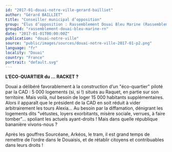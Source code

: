 ```yaml
---
id: "2017-01-douai-notre-ville-gerard-bailliet"
author: "Gérard BAILLIET"
title: "Conseiller municipal d’opposition"
group: "Élus d’opposition : Rassemblement Douai Bleu Marine (Rassemblement National)"
groupId: "rassemblement-douai-bleu-marine-rn"
date: "2017-01-01T00:00:00Z"
publication: "douai-notre-ville"
source: "public/images/sources/douai-notre-ville-2017-01-p2.png"
language: "fr"
locality: "Douai"
country: "France"
portrait: "default.svg"
---
```


**L’ECO-QUARTIER
du … RACKET ?**

Douai a délibéré favorablement à la construction d’un "éco-quartier" piloté par la CAD : 5 000 logements (si, si !) situés au Raquet, en partie sur son territoire. Mais voilà, nul besoin de loger 15 000 habitants supplémentaires. Alors il apparaît que le président de la CAD en soit réduit à vider arbitrairement les tours Alexia…
Au besoin par la diffamation, dénigrant les logements dits "vétustes, loyers exorbitants, misère sociale, verrues, à faire tomber"… spoliant les actuels ayant-droits ! Mais dans quelle république bananière vivons-nous ?

Après les gouffres Sourcéane, Arkéos, le tram, il est grand temps de remettre de l’ordre dans le Douaisis, et de rétablir citoyens et contribuables dans leurs droits !
